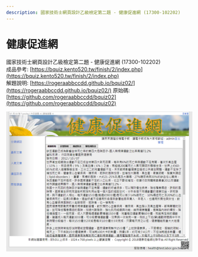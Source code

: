```yaml
---
description: 國家技術士網頁設計乙級檢定第二題 - 健康促進網 (17300-102202)
---
```


# 健康促進網

國家技術士網頁設計乙級檢定第二題 - 健康促進網 \(17300-102202\)  
成品參考: [https://bquiz.kento520.tw/finish/2/index.php](https://bquiz.kento520.tw/finish/2/index.php)  
解題說明: [https://rogeraabbccdd.github.io/bquiz02/](https://rogeraabbccdd.github.io/bquiz02/)
原始碼: [https://github.com/rogeraabbccdd/bquiz02](https://github.com/rogeraabbccdd/bquiz02)  

![健康促進網](./finish.jpg)

